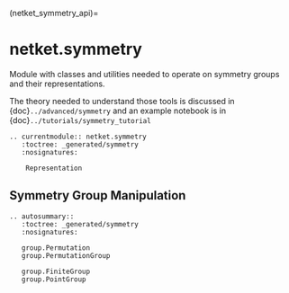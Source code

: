 (netket_symmetry_api)=
# netket.symmetry

Module with classes and utilities needed to operate on symmetry groups and their representations.

The theory needed to understand those tools is discussed in {doc}`../advanced/symmetry` and an example notebook is in {doc}`../tutorials/symmetry_tutorial`

```{eval-rst}
.. currentmodule:: netket.symmetry
   :toctree: _generated/symmetry
   :nosignatures:

	Representation
```

## Symmetry Group Manipulation

```{eval-rst}
.. autosummary::
   :toctree: _generated/symmetry
   :nosignatures:

   group.Permutation 
   group.PermutationGroup 

   group.FiniteGroup
   group.PointGroup

```
